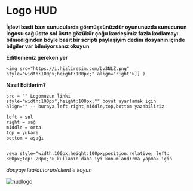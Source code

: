# Logo HUD


**İşlevi basit bazı sunucularda görmüşsünüzdür oyununuzda sunucunun logosu sağ üstte sol üstte gözükür çoğu kardeşimiz fazla
kodlamayı bilmediğinden böyle basit bir scripti paylaşiyim dedim dosyanın içinde bilgiler var bilmiyorsanız okuyun**


**Editlemeniz gereken yer**
```logohud:SetHTML( [[
<img src="https://i.hizliresim.com/bv3NLZ.png" style="width:100px;height:100px;" align="right">]] )
```

**Nasıl Editlerim?**
```
src = "" Logomuzun linki
style="width:100px";height:100px;"" boyut ayarlamak için
align="" -- buraya left,right,middle,top,bottom yazabiliriz

left = sol
right = sağ
middle = orta
top = yukarı
bottom = aşağı


veya style="width:100px;height:100px;position:relative; left: 300px;top: 20px;"> kullanın daha iyi konumlandırma yapmak için
```
_dosyayı lua/autorun/client'e koyun_


![hudlogo](https://user-images.githubusercontent.com/26165265/71852166-27b66700-30e9-11ea-8184-140b6e9e90fb.png)
